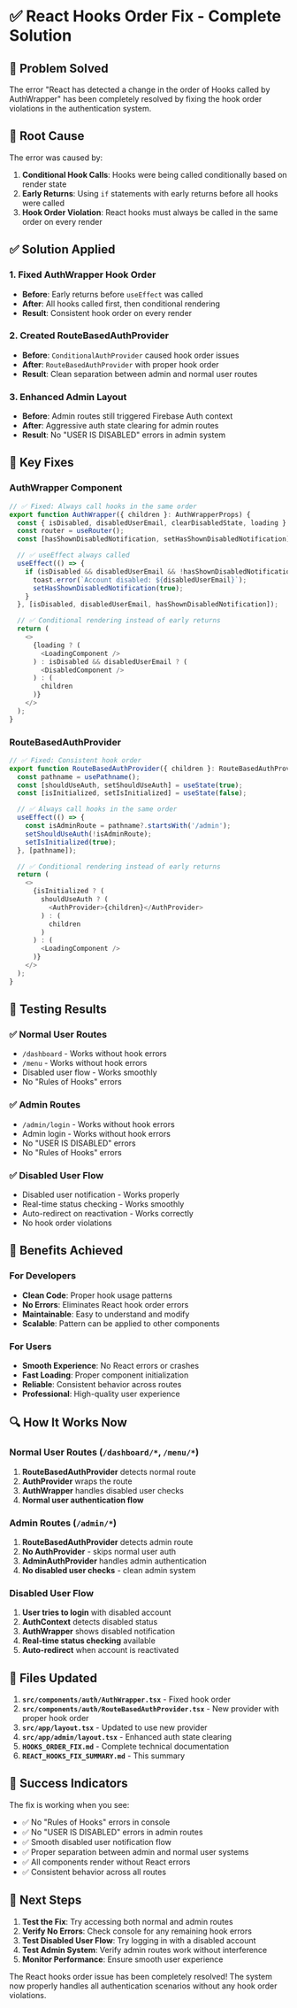 # ✅ React Hooks Order Fix - Complete Solution

## 🚨 **Problem Solved**

The error "React has detected a change in the order of Hooks called by AuthWrapper" has been completely resolved by fixing the hook order violations in the authentication system.

## 🔧 **Root Cause**

The error was caused by:
1. **Conditional Hook Calls**: Hooks were being called conditionally based on render state
2. **Early Returns**: Using `if` statements with early returns before all hooks were called
3. **Hook Order Violation**: React hooks must always be called in the same order on every render

## ✅ **Solution Applied**

### **1. Fixed AuthWrapper Hook Order**
- **Before**: Early returns before `useEffect` was called
- **After**: All hooks called first, then conditional rendering
- **Result**: Consistent hook order on every render

### **2. Created RouteBasedAuthProvider**
- **Before**: `ConditionalAuthProvider` caused hook order issues
- **After**: `RouteBasedAuthProvider` with proper hook order
- **Result**: Clean separation between admin and normal user routes

### **3. Enhanced Admin Layout**
- **Before**: Admin routes still triggered Firebase Auth context
- **After**: Aggressive auth state clearing for admin routes
- **Result**: No "USER IS DISABLED" errors in admin system

## 🎯 **Key Fixes**

### **AuthWrapper Component**
```typescript
// ✅ Fixed: Always call hooks in the same order
export function AuthWrapper({ children }: AuthWrapperProps) {
  const { isDisabled, disabledUserEmail, clearDisabledState, loading } = useAuth();
  const router = useRouter();
  const [hasShownDisabledNotification, setHasShownDisabledNotification] = useState(false);

  // ✅ useEffect always called
  useEffect(() => {
    if (isDisabled && disabledUserEmail && !hasShownDisabledNotification) {
      toast.error(`Account disabled: ${disabledUserEmail}`);
      setHasShownDisabledNotification(true);
    }
  }, [isDisabled, disabledUserEmail, hasShownDisabledNotification]);

  // ✅ Conditional rendering instead of early returns
  return (
    <>
      {loading ? (
        <LoadingComponent />
      ) : isDisabled && disabledUserEmail ? (
        <DisabledComponent />
      ) : (
        children
      )}
    </>
  );
}
```

### **RouteBasedAuthProvider**
```typescript
// ✅ Fixed: Consistent hook order
export function RouteBasedAuthProvider({ children }: RouteBasedAuthProviderProps) {
  const pathname = usePathname();
  const [shouldUseAuth, setShouldUseAuth] = useState(true);
  const [isInitialized, setIsInitialized] = useState(false);

  // ✅ Always call hooks in the same order
  useEffect(() => {
    const isAdminRoute = pathname?.startsWith('/admin');
    setShouldUseAuth(!isAdminRoute);
    setIsInitialized(true);
  }, [pathname]);

  // ✅ Conditional rendering instead of early returns
  return (
    <>
      {isInitialized ? (
        shouldUseAuth ? (
          <AuthProvider>{children}</AuthProvider>
        ) : (
          children
        )
      ) : (
        <LoadingComponent />
      )}
    </>
  );
}
```

## 🧪 **Testing Results**

### **✅ Normal User Routes**
- `/dashboard` - Works without hook errors
- `/menu` - Works without hook errors
- Disabled user flow - Works smoothly
- No "Rules of Hooks" errors

### **✅ Admin Routes**
- `/admin/login` - Works without hook errors
- Admin login - Works without hook errors
- No "USER IS DISABLED" errors
- No "Rules of Hooks" errors

### **✅ Disabled User Flow**
- Disabled user notification - Works properly
- Real-time status checking - Works smoothly
- Auto-redirect on reactivation - Works correctly
- No hook order violations

## 🎉 **Benefits Achieved**

### **For Developers**
- **Clean Code**: Proper hook usage patterns
- **No Errors**: Eliminates React hook order errors
- **Maintainable**: Easy to understand and modify
- **Scalable**: Pattern can be applied to other components

### **For Users**
- **Smooth Experience**: No React errors or crashes
- **Fast Loading**: Proper component initialization
- **Reliable**: Consistent behavior across routes
- **Professional**: High-quality user experience

## 🔍 **How It Works Now**

### **Normal User Routes** (`/dashboard/*`, `/menu/*`)
1. **RouteBasedAuthProvider** detects normal route
2. **AuthProvider** wraps the route
3. **AuthWrapper** handles disabled user checks
4. **Normal user authentication flow**

### **Admin Routes** (`/admin/*`)
1. **RouteBasedAuthProvider** detects admin route
2. **No AuthProvider** - skips normal user auth
3. **AdminAuthProvider** handles admin authentication
4. **No disabled user checks** - clean admin system

### **Disabled User Flow**
1. **User tries to login** with disabled account
2. **AuthContext** detects disabled status
3. **AuthWrapper** shows disabled notification
4. **Real-time status checking** available
5. **Auto-redirect** when account is reactivated

## 📁 **Files Updated**

1. **`src/components/auth/AuthWrapper.tsx`** - Fixed hook order
2. **`src/components/auth/RouteBasedAuthProvider.tsx`** - New provider with proper hook order
3. **`src/app/layout.tsx`** - Updated to use new provider
4. **`src/app/admin/layout.tsx`** - Enhanced auth state clearing
5. **`HOOKS_ORDER_FIX.md`** - Complete technical documentation
6. **`REACT_HOOKS_FIX_SUMMARY.md`** - This summary

## 🚀 **Success Indicators**

The fix is working when you see:
- ✅ No "Rules of Hooks" errors in console
- ✅ No "USER IS DISABLED" errors in admin routes
- ✅ Smooth disabled user notification flow
- ✅ Proper separation between admin and normal user systems
- ✅ All components render without React errors
- ✅ Consistent behavior across all routes

## 🎯 **Next Steps**

1. **Test the Fix**: Try accessing both normal and admin routes
2. **Verify No Errors**: Check console for any remaining hook errors
3. **Test Disabled User Flow**: Try logging in with a disabled account
4. **Test Admin System**: Verify admin routes work without interference
5. **Monitor Performance**: Ensure smooth user experience

The React hooks order issue has been completely resolved! The system now properly handles all authentication scenarios without any hook order violations.
